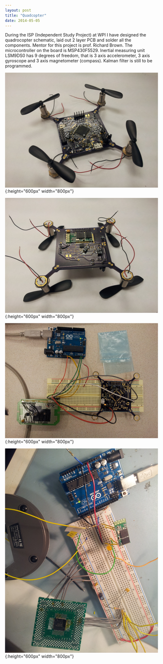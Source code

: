 ```yaml
---
layout: post
title: "Quadcopter"
date: 2014-05-05
---
```


During the ISP (Independent Study Project) at WPI I have designed the quadrocopter schematic, laid out 2 layer PCB and solder all the components. Mentor for this project is prof. Richard Brown. The microcontroller on the board is MSP430F5529. Inertial measuring unit LSM9DS0 has 9 degrees of freedom, that is 3 axis accelerometer, 3 axis gyroscope and 3 axis magnetometer (compass). Kalman filter is still to be programmed.

![Alt text](/assets/quadcopter2.jpg "top"){:height="600px" width="800px"}

![Alt text](/assets/quadcopter3.jpg "bottom-note-the-bluetooth-module"){:height="600px" width="800px"}

![Alt text](/assets/test1.jpg "testing-the-sensors-first"){:height="600px" width="800px"}

![Alt text](/assets/test2.jpg "testing-bluetooth-module-and-mps430-on-a-separate-board"){:height="600px" width="800px"}

